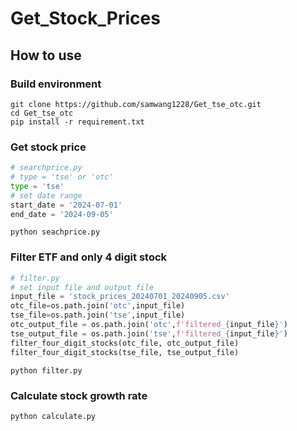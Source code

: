 # Get_Stock_Prices
 
## How to use
### Build environment
```
git clone https://github.com/samwang1228/Get_tse_otc.git
cd Get_tse_otc
pip install -r requirement.txt
```
### Get stock price
```python
# searchprice.py
# type = 'tse' or 'otc'
type = 'tse'
# set date range
start_date = '2024-07-01'
end_date = '2024-09-05'
```
```
python seachprice.py
```
### Filter ETF and only 4 digit stock

```python
# filter.py
# set input file and output file
input_file = 'stock_prices_20240701_20240905.csv'
otc_file=os.path.join('otc',input_file)
tse_file=os.path.join('tse',input_file)
otc_output_file = os.path.join('otc',f'filtered_{input_file}')
tse_output_file = os.path.join('tse',f'filtered_{input_file}')
filter_four_digit_stocks(otc_file, otc_output_file)
filter_four_digit_stocks(tse_file, tse_output_file)
```
```
python filter.py
```
### Calculate stock growth rate
```python
python calculate.py
```
